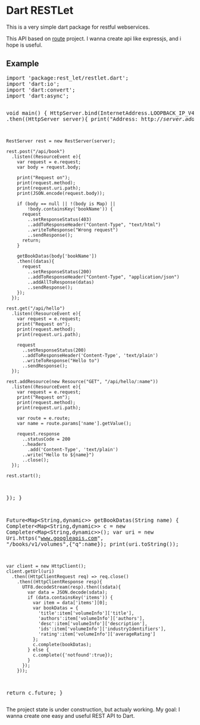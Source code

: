 <h1>Dart RESTLet</h1>
<p>
This is a very simple dart package for restful webservices.
</p>
<p>
This API based on <a href="https://github.com/justinfagnani/route">route</a> project.
I wanna create api like expressjs, and i hope is useful.
</p>
<h2>Example</h2>
<pre>
import 'package:rest_let/restlet.dart';
import 'dart:io';
import 'dart:convert';
import 'dart:async';

void main() {
  HttpServer.bind(InternetAddress.LOOPBACK_IP_V4, 4444)
  .then((HttpServer server){
    print("Address: http://${server.address.address}:${server.port}");
    
    RestServer rest = new RestServer(server);
    
    rest.post("/api/book")
      .listen((ResourceEvent e){
        var request = e.request;
        var body = request.body;
        
        print("Request on");
        print(request.method);
        print(request.uri.path);
        print(JSON.encode(request.body));
        
        if (body == null || !(body is Map) || 
            !body.containsKey('bookName')) {
          request
            ..setResponseStatus(403)
            ..addToResponseHeader("Content-Type", "text/html")
            ..writeToResponse("Wrong request")
            ..sendResponse();
          return;
        }
        
        getBookDatas(body['bookName'])
        .then((datas){
          request
            ..setResponseStatus(200)
            ..addToResponseHeader("Content-Type", "application/json")
            ..addAllToResponse(datas)
            ..sendResponse();
        });
      });
    
    rest.get("/api/hello")
      .listen((ResourceEvent e){
        var request = e.request;
        print("Request on");
        print(request.method);
        print(request.uri.path);
        
        request
          ..setResponseStatus(200)
          ..addToResponseHeader('Content-Type', 'text/plain')
          ..writeToResponse("Hello to")
          ..sendResponse();
      });
    
    rest.addResource(new Resource("GET", "/api/hello/:name"))
      .listen((ResourceEvent e){
        var request = e.request;
        print("Request on");
        print(request.method);
        print(request.uri.path);
        
        var route = e.route;
        var name = route.params['name'].getValue();
        
        request.response
          ..statusCode = 200
          ..headers
            .add('Content-Type', 'text/plain')
          ..write("Hello to ${name}")
          ..close();
      });
    
    rest.start();
  });
}

Future<Map<String,dynamic>> getBookDatas(String name) {
    Completer<Map<String,dynamic>> c = new Completer<Map<String,dynamic>>();
    var uri = new Uri.https("www.googleapis.com", "/books/v1/volumes",{"q":name});
    print(uri.toString());
    
    var client = new HttpClient();
    client.getUrl(uri)
      .then((HttpClientRequest req) => req.close()
        .then((HttpClientResponse resp){
          UTF8.decodeStream(resp).then((sdata){
            var data = JSON.decode(sdata);
            if (data.containsKey('items')) {
              var item = data['items'][0];
              var bookDatas = {
                'title':item['volumeInfo']['title'],
                'authors':item['volumeInfo']['authors'],
                'desc':item['volumeInfo']['description'],
                'ids':item['volumeInfo']['industryIdentifiers'],
                'rating':item['volumeInfo']['averageRating']
              };
              c.complete(bookDatas);
            } else {
              c.complete({'notfound':true});
            }
          });
        }));
  return c.future;
}
</pre>

<p>
The project state is under construction, but actualy working. 
My goal: I wanna create one easy and useful REST API to Dart. 
</p>
